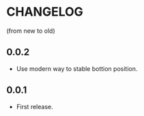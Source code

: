 # CHANGELOG

(from new to old)

## 0.0.2

- Use modern way to stable bottion position.

## 0.0.1

- First release.
